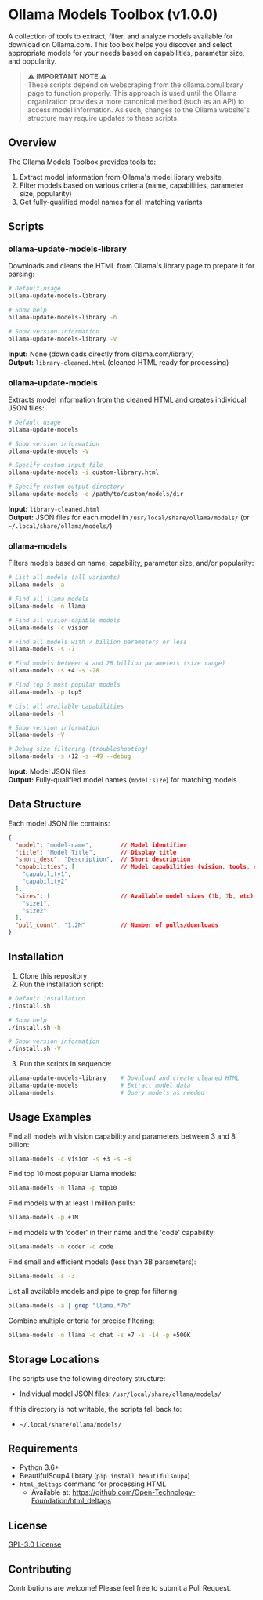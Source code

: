 # Ollama Models Toolbox (v1.0.0)

A collection of tools to extract, filter, and analyze models available for download on Ollama.com. 
This toolbox helps you discover and select appropriate models for your needs based on capabilities, 
parameter size, and popularity.

> **⚠️ IMPORTANT NOTE ⚠️**  
> These scripts depend on webscraping from the ollama.com/library page to function properly. 
> This approach is used until the Ollama organization provides a more canonical method 
> (such as an API) to access model information. As such, changes to the Ollama website's 
> structure may require updates to these scripts.

## Overview

The Ollama Models Toolbox provides tools to:

1. Extract model information from Ollama's model library website
2. Filter models based on various criteria (name, capabilities, parameter size, popularity)
3. Get fully-qualified model names for all matching variants

## Scripts

### ollama-update-models-library

Downloads and cleans the HTML from Ollama's library page to prepare it for parsing:

```bash
# Default usage
ollama-update-models-library

# Show help
ollama-update-models-library -h

# Show version information
ollama-update-models-library -V
```

**Input:** None (downloads directly from ollama.com/library)  
**Output:** `library-cleaned.html` (cleaned HTML ready for processing)

### ollama-update-models

Extracts model information from the cleaned HTML and creates individual JSON files:

```bash
# Default usage
ollama-update-models

# Show version information
ollama-update-models -V

# Specify custom input file
ollama-update-models -i custom-library.html

# Specify custom output directory
ollama-update-models -o /path/to/custom/models/dir
```

**Input:** `library-cleaned.html`  
**Output:** JSON files for each model in `/usr/local/share/ollama/models/` (or `~/.local/share/ollama/models/`)

### ollama-models

Filters models based on name, capability, parameter size, and/or popularity:

```bash
# List all models (all variants)
ollama-models -a

# Find all llama models
ollama-models -n llama

# Find all vision-capable models
ollama-models -c vision

# Find all models with 7 billion parameters or less
ollama-models -s -7

# Find models between 4 and 28 billion parameters (size range)
ollama-models -s +4 -s -28

# Find top 5 most popular models
ollama-models -p top5

# List all available capabilities
ollama-models -l

# Show version information
ollama-models -V

# Debug size filtering (troubleshooting)
ollama-models -s +12 -s -49 --debug
```

**Input:** Model JSON files  
**Output:** Fully-qualified model names (`model:size`) for matching models

## Data Structure

Each model JSON file contains:

```json
{
  "model": "model-name",        // Model identifier
  "title": "Model Title",       // Display title
  "short_desc": "Description",  // Short description
  "capabilities": [             // Model capabilities (vision, tools, etc)
    "capability1",
    "capability2"
  ],
  "sizes": [                    // Available model sizes (1b, 7b, etc)
    "size1",
    "size2"
  ],
  "pull_count": "1.2M"          // Number of pulls/downloads
}
```

## Installation

1. Clone this repository
2. Run the installation script:

```bash
# Default installation
./install.sh

# Show help
./install.sh -h

# Show version information
./install.sh -V
```

3. Run the scripts in sequence:

```bash
ollama-update-models-library    # Download and create cleaned HTML
ollama-update-models            # Extract model data
ollama-models                   # Query models as needed
```

## Usage Examples

Find all models with vision capability and parameters between 3 and 8 billion:
```bash
ollama-models -c vision -s +3 -s -8
```

Find top 10 most popular Llama models:
```bash
ollama-models -n llama -p top10
```

Find models with at least 1 million pulls:
```bash
ollama-models -p +1M
```

Find models with 'coder' in their name and the 'code' capability:
```bash
ollama-models -n coder -c code
```

Find small and efficient models (less than 3B parameters):
```bash
ollama-models -s -3
```

List all available models and pipe to grep for filtering:
```bash
ollama-models -a | grep "llama.*7b"
```

Combine multiple criteria for precise filtering:
```bash
ollama-models -n llama -c chat -s +7 -s -14 -p +500K
```

## Storage Locations

The scripts use the following directory structure:

- Individual model JSON files: `/usr/local/share/ollama/models/`

If this directory is not writable, the scripts fall back to:

- `~/.local/share/ollama/models/`

## Requirements

- Python 3.6+
- BeautifulSoup4 library (`pip install beautifulsoup4`)
- `html_deltags` command for processing HTML
  - Available at: https://github.com/Open-Technology-Foundation/html_deltags

## License

[GPL-3.0 License](LICENSE)

## Contributing

Contributions are welcome! Please feel free to submit a Pull Request.